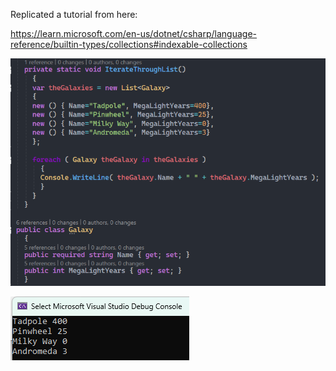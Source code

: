 Replicated a tutorial from here:

https://learn.microsoft.com/en-us/dotnet/csharp/language-reference/builtin-types/collections#indexable-collections

![Alt text](Screenshots\code.png)

![Alt text](Screenshots\list-in-console-app.png)